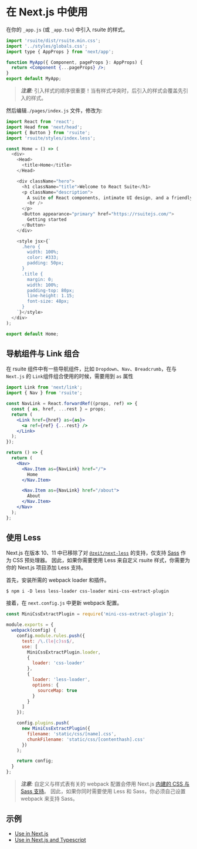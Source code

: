 # 在 Next.js 中使用

在你的 `_app.js` (或 `_app.tsx`) 中引入 rsuite 的样式。

```jsx
import 'rsuite/dist/rsuite.min.css';
import '../styles/globals.css';
import type { AppProps } from 'next/app';

function MyApp({ Component, pageProps }: AppProps) {
  return <Component {...pageProps} />;
}
export default MyApp;
```

> **_注意:_** 引入样式的顺序很重要！当有样式冲突时，后引入的样式会覆盖先引入的样式。

然后编辑`./pages/index.js` 文件，修改为:

```js
import React from 'react';
import Head from 'next/head';
import { Button } from 'rsuite';
import 'rsuite/styles/index.less';

const Home = () => (
  <div>
    <Head>
      <title>Home</title>
    </Head>

    <div className="hero">
      <h1 className="title">Welcome to React Suite</h1>
      <p className="description">
        A suite of React components, intimate UI design, and a friendly development experience.
        <br />
      </p>
      <Button appearance="primary" href="https://rsuitejs.com/">
        Getting started
      </Button>
    </div>

    <style jsx>{`
      .hero {
        width: 100%;
        color: #333;
        padding: 50px;
      }
      .title {
        margin: 0;
        width: 100%;
        padding-top: 80px;
        line-height: 1.15;
        font-size: 48px;
      }
    `}</style>
  </div>
);

export default Home;
```

## 导航组件与 Link 组合

在 rsuite 组件中有一些导航组件，比如 `Dropdown`、`Nav`、`Breadcrumb`，在与 `Next.js` 的 `Link`组件组合使用的时候，需要用到 `as` 属性

```jsx
import Link from 'next/link';
import { Nav } from 'rsuite';

const NavLink = React.forwardRef((props, ref) => {
  const { as, href, ...rest } = props;
  return (
    <Link href={href} as={as}>
      <a ref={ref} {...rest} />
    </Link>
  );
});

return () => {
  return (
    <Nav>
      <Nav.Item as={NavLink} href="/">
        Home
      </Nav.Item>

      <Nav.Item as={NavLink} href="/about">
        About
      </Nav.Item>
    </Nav>
  );
};
```

## 使用 Less

Next.js 在版本 10、11 中已移除了对 [`@zeit/next-less`](https://www.npmjs.com/package/@zeit/next-less) 的支持，仅支持 [Sass](https://sass-lang.com/) 作为 CSS 预处理器。
因此，如果你需要使用 Less 来自定义 rsuite 样式，你需要为你的 Next.js 项目添加 Less 支持。

首先，安装所需的 webpack loader 和插件。

```
$ npm i -D less less-loader css-loader mini-css-extract-plugin
```

接着，在 `next.config.js` 中更新 webpack 配置。

```js
const MiniCssExtractPlugin = require('mini-css-extract-plugin');

module.exports = {
  webpack(config) {
    config.module.rules.push({
      test: /\.(le|c)ss$/,
      use: [
        MiniCssExtractPlugin.loader,
        {
          loader: 'css-loader'
        },
        {
          loader: 'less-loader',
          options: {
            sourceMap: true
          }
        }
      ]
    });

    config.plugins.push(
      new MiniCssExtractPlugin({
        filename: 'static/css/[name].css',
        chunkFilename: 'static/css/[contenthash].css'
      })
    );

    return config;
  }
};
```

> **_注意:_** 自定义与样式表有关的 webpack 配置会停用 Next.js [内建的 CSS 与 Sass 支持](https://nextjs.org/docs/basic-features/built-in-css-support)。
> 因此，如果你同时需要使用 Less 和 Sass，你必须自己设置 webpack 来支持 Sass。

## 示例

- [Use in Next.js](https://github.com/rsuite/rsuite/tree/next/examples/with-nextjs)
- [Use in Next.js and Typescript](https://github.com/rsuite/rsuite/tree/next/examples/with-nextjs-typescript)
